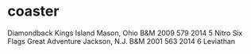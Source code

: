 # coaster
Diamondback	Kings Island	Mason, Ohio	B&M	2009	579	2014
5	Nitro	Six Flags Great Adventure	Jackson, N.J.	B&M	2001	563	2014
6	Leviathan
